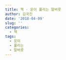 ```yaml
---
title: 책 - 운이 풀리는 말버릇
author: 김국진
date: '2018-04-09'
slug: ''
categories:
  - 책
tags:
  - 운이
  - 풀리는
  - 말버릇
---
```

